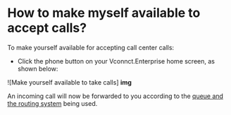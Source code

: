 # How to make myself available to accept calls?

To make yourself available for accepting call center calls:

* Click the phone button on your Vconnct.Enterprise home screen, as shown below:

![Make yourself available to take calls] **img**

An incoming call will now be forwarded to you according to the [queue and the routing system](../../workspace-administration/settings/omnichannel-admins-guide/queue-types-routing-algorithm.md) being used.
